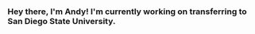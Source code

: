 ### Hey there, I'm Andy! I'm currently working on transferring to San Diego State University. 

<!--
**andythich/andythich** is a ✨ _special_ ✨ repository because its `README.md` (this file) appears on your GitHub profile.

### About me:

- 🔭 I’m currently working on Python related projects
- 🌱 I’m currently learning Python

### How to reach me:

-->
